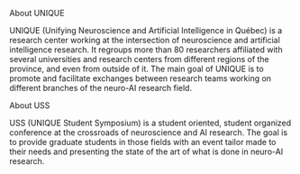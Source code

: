 About UNIQUE

UNIQUE (Unifying Neuroscience and Artificial Intelligence in Québec) is a research center working at the intersection of neuroscience and artificial intelligence research. It regroups more than 80 researchers affiliated with several universities and research centers from different regions of the province, and even from outside of it. The main goal of UNIQUE is to promote and facilitate exchanges between research teams working on different branches of the neuro-AI research field.

About USS

USS (UNIQUE Student Symposium) is a student oriented, student organized conference at the crossroads of neuroscience and AI research. The goal is to provide graduate students in those fields with an event tailor made to their needs and presenting the state of the art of what is done in neuro-AI research.